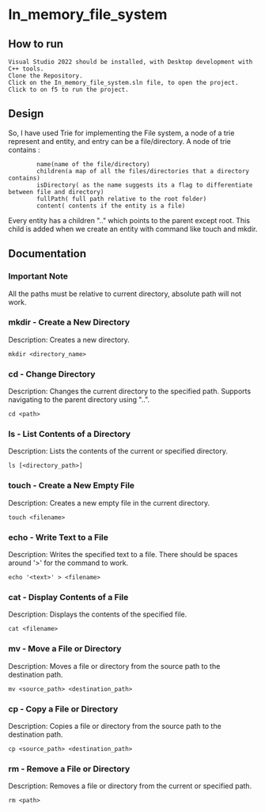 # In_memory_file_system

## How to run

    Visual Studio 2022 should be installed, with Desktop development with C++ tools.
    Clone the Repository.
    Click on the In_memory_file_system.sln file, to open the project.
    Click to on f5 to run the project.

## Design
So, I have used Trie for implementing the File system, a node of a trie represent and entity, and entry can be a file/directory.
A node of trie contains : 

            name(name of the file/directory)
            children(a map of all the files/directories that a directory contains)
            isDirectory( as the name suggests its a flag to differentiate between file and directory)
            fullPath( full path relative to the root folder)
            content( contents if the entity is a file)
Every entity has a children ".." which points to the parent except root.
This child is added when we create an entity with command like touch and mkdir.
            
## Documentation
### Important Note
All the paths must be relative to current directory, absolute path will not work.
### mkdir - Create a New Directory

Description:
Creates a new directory.

    mkdir <directory_name>

### cd - Change Directory

Description:
Changes the current directory to the specified path. Supports navigating to the parent directory using "..".

    cd <path>

### ls - List Contents of a Directory

Description:
Lists the contents of the current or specified directory.

    ls [<directory_path>]

### touch - Create a New Empty File

Description:
Creates a new empty file in the current directory.

    touch <filename>

### echo - Write Text to a File

Description:
Writes the specified text to a file. There should be spaces around '>' for the command to work.

    echo '<text>' > <filename>

### cat - Display Contents of a File

Description:
Displays the contents of the specified file.

    cat <filename>

### mv - Move a File or Directory

Description:
Moves a file or directory from the source path to the destination path.


    mv <source_path> <destination_path>

### cp - Copy a File or Directory

Description:
Copies a file or directory from the source path to the destination path.

    cp <source_path> <destination_path>

### rm - Remove a File or Directory

Description:
Removes a file or directory from the current or specified path.

    rm <path>
    

  
